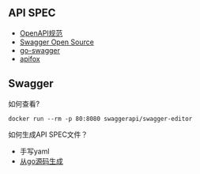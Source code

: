 ## API SPEC
- [OpenAPI规范](https://github.com/OAI/OpenAPI-Specification)
- [Swagger Open Source](https://github.com/swagger-api)
- [go-swagger](https://github.com/go-swagger/go-swagger)
- [apifox](https://apifox.com/)

## Swagger
如何查看?
```
docker run --rm -p 80:8080 swaggerapi/swagger-editor
```
如何生成API SPEC文件？
- 手写yaml
- [从go源码生成](https://github.com/go-swagger/go-swagger#generate-a-spec-from-source)
